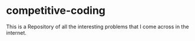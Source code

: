 # competitive-coding

This is a Repository of all the interesting problems that I come across in the internet.
